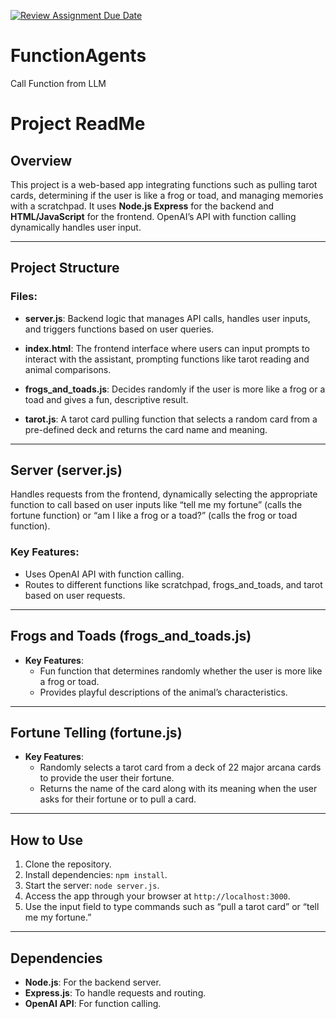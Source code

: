 [![Review Assignment Due Date](https://classroom.github.com/assets/deadline-readme-button-22041afd0340ce965d47ae6ef1cefeee28c7c493a6346c4f15d667ab976d596c.svg)](https://classroom.github.com/a/9wDnMTRl)
# FunctionAgents
Call Function from LLM

# Project ReadMe

## Overview

This project is a web-based app integrating functions such as pulling tarot cards, determining if the user is like a frog or toad, and managing memories with a scratchpad. It uses **Node.js Express** for the backend and **HTML/JavaScript** for the frontend. OpenAI’s API with function calling dynamically handles user input.

---

## Project Structure

### Files:

- **server.js**: Backend logic that manages API calls, handles user inputs, and triggers functions based on user queries.
  
- **index.html**: The frontend interface where users can input prompts to interact with the assistant, prompting functions like tarot reading and animal comparisons.
  
- **frogs_and_toads.js**: Decides randomly if the user is more like a frog or a toad and gives a fun, descriptive result.
  
- **tarot.js**: A tarot card pulling function that selects a random card from a pre-defined deck and returns the card name and meaning.

---

## Server (server.js)

Handles requests from the frontend, dynamically selecting the appropriate function to call based on user inputs like “tell me my fortune” (calls the fortune function) or “am I like a frog or a toad?” (calls the frog or toad function).

### Key Features:
- Uses OpenAI API with function calling.
- Routes to different functions like scratchpad, frogs_and_toads, and tarot based on user requests.

---


## Frogs and Toads (frogs_and_toads.js)

- **Key Features**:
  - Fun function that determines randomly whether the user is more like a frog or toad.
  - Provides playful descriptions of the animal’s characteristics.
  
---

## Fortune Telling (fortune.js)

- **Key Features**:
  - Randomly selects a tarot card from a deck of 22 major arcana cards to provide the user their fortune.
  - Returns the name of the card along with its meaning when the user asks for their fortune or to pull a card.
  
---

## How to Use

1. Clone the repository.
2. Install dependencies: `npm install`.
3. Start the server: `node server.js`.
4. Access the app through your browser at `http://localhost:3000`.
5. Use the input field to type commands such as “pull a tarot card” or “tell me my fortune.”

---

## Dependencies

- **Node.js**: For the backend server.
- **Express.js**: To handle requests and routing.
- **OpenAI API**: For function calling.
